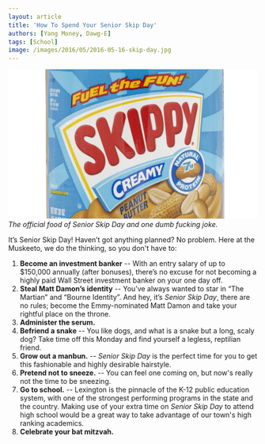 ```yaml
---
layout: article
title: 'How To Spend Your Senior Skip Day'
authors: [Yang Money, Dawg-E]
tags: [School]
image: /images/2016/05/2016-05-16-skip-day.jpg
---
```

![The official food of Senior Skip Day and one dumb fucking joke.](/images/2016/05/2016-05-16-skip-day.jpg)
*The official food of Senior Skip Day and one dumb fucking joke.*

It’s Senior Skip Day! Haven’t got anything planned? No problem. Here at the Muskeeto, we do the thinking, so you don't have to:

1. **Become an investment banker** -- With an entry salary of up to $150,000 annually (after bonuses), there’s no excuse for not becoming a highly paid Wall Street investment banker on your one day off.
1. **Steal Matt Damon’s identity** -- You’ve always wanted to star in “The Martian” and “Bourne Identity”. And hey, it’s _Senior Skip Day_, there are no rules; become the Emmy-nominated Matt Damon and take your rightful place on the throne.
1. **Administer the serum.**
1. **Befriend a snake** -- You like dogs, and what is a snake but a long, scaly dog? Take time off this Monday and find yourself a legless, reptilian friend.
1. **Grow out a manbun.** -- _Senior Skip Day_ is the perfect time for you to get this fashionable and highly desirable hairstyle.
1. **Pretend not to sneeze.** -- You can feel one coming on, but now's really not the time to be sneezing.
1. **Go to school.** -- Lexington is the pinnacle of the K-12 public education system, with one of the strongest performing programs in the state and the country. Making use of your extra time on _Senior Skip Day_ to attend high school would be a great way to take advantage of our town's high ranking academics.
1. **Celebrate your bat mitzvah.**
